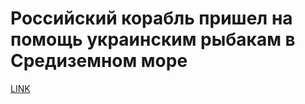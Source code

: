 # Российский корабль пришел на помощь украинским рыбакам в Средиземном море



[LINK](https://varlamov.ru/2093099.html)